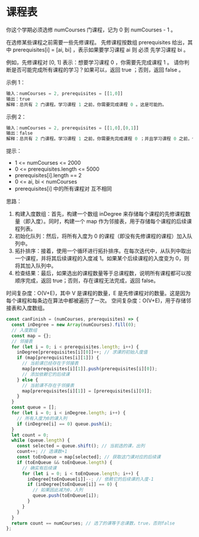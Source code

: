 # 课程表

你这个学期必须选修 numCourses 门课程，记为 0 到 numCourses - 1 。

在选修某些课程之前需要一些先修课程。 先修课程按数组 prerequisites 给出，其中 prerequisites[i] = [ai, bi] ，表示如果要学习课程 ai 则 必须 先学习课程 bi 。

例如，先修课程对 [0, 1] 表示：想要学习课程 0 ，你需要先完成课程 1 。
请你判断是否可能完成所有课程的学习？如果可以，返回 true ；否则，返回 false 。

示例 1：

```javascript
输入：numCourses = 2, prerequisites = [[1,0]]
输出：true
解释：总共有 2 门课程。学习课程 1 之前，你需要完成课程 0 。这是可能的。
```

示例 2：

```javascript
输入：numCourses = 2, prerequisites = [[1,0],[0,1]]
输出：false
解释：总共有 2 门课程。学习课程 1 之前，你需要先完成​课程 0 ；并且学习课程 0 之前，你还应先完成课程 1 。这是不可能的。
```

提示：

- 1 <= numCourses <= 2000
- 0 <= prerequisites.length <= 5000
- prerequisites[i].length == 2
- 0 <= ai, bi < numCourses
- prerequisites[i] 中的所有课程对 互不相同

思路：

1. 构建入度数组：首先，构建一个数组 inDegree 来存储每个课程的先修课程数量（即入度）。同时，构建一个 map 作为邻接表，用于存储每个课程的后续课程列表。
2. 初始化队列：然后，将所有入度为 0 的课程（即没有先修课程的课程）加入队列中。
3. 拓扑排序：接着，使用一个循环进行拓扑排序。在每次迭代中，从队列中取出一个课程，并将其后续课程的入度减 1。如果某个后续课程的入度变为 0，则将其加入队列中。
4. 检查结果：最后，如果选出的课程数量等于总课程数，说明所有课程都可以按顺序完成，返回 true；否则，存在课程无法完成，返回 false。

时间复杂度：O(V+E)，其中 V 是课程的数量，E 是先修课程对的数量。这是因为每个课程和每条边在算法中都被遍历了一次。
空间复杂度：O(V+E)，用于存储邻接表和入度数组。

```javascript
const canFinish = (numCourses, prerequisites) => {
  const inDegree = new Array(numCourses).fill(0);
  // 入度数组
  const map = {};
  // 邻接表
  for (let i = 0; i < prerequisites.length; i++) {
    inDegree[prerequisites[i][0]]++; // 求课的初始入度值
    if (map[prerequisites[i][1]]) {
      // 当前课已经存在于邻接表
      map[prerequisites[i][1]].push(prerequisites[i][0]);
      // 添加依赖它的后续课
    } else {
      // 当前课不存在于邻接表
      map[prerequisites[i][1]] = [prerequisites[i][0]];
    }
  }
  const queue = [];
  for (let i = 0; i < inDegree.length; i++) {
    // 所有入度为0的课入列
    if (inDegree[i] == 0) queue.push(i);
  }
  let count = 0;
  while (queue.length) {
    const selected = queue.shift(); // 当前选的课，出列
    count++; // 选课数+1
    const toEnQueue = map[selected]; // 获取这门课对应的后续课
    if (toEnQueue && toEnQueue.length) {
      // 确实有后续课
      for (let i = 0; i < toEnQueue.length; i++) {
        inDegree[toEnQueue[i]]--; // 依赖它的后续课的入度-1
        if (inDegree[toEnQueue[i]] == 0) {
          // 如果因此减为0，入列
          queue.push(toEnQueue[i]);
        }
      }
    }
  }
  return count == numCourses; // 选了的课等于总课数，true，否则false
};
```
